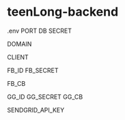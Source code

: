 # teenLong-backend
.env
PORT
DB
SECRET

DOMAIN 

CLIENT

FB_ID
FB_SECRET

FB_CB

GG_ID
GG_SECRET
GG_CB

SENDGRID_API_KEY